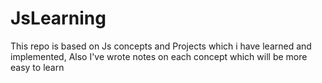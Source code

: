 # JsLearning
This repo is based on Js concepts and Projects which i have learned and implemented, Also I've wrote notes on each concept which will be more easy to learn
